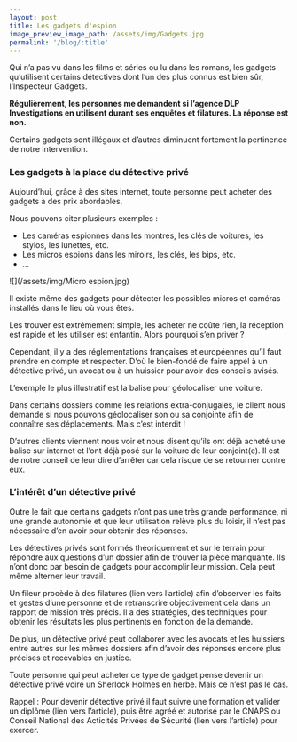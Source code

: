 ```yaml
---
layout: post
title: Les gadgets d'espion
image_preview_image_path: /assets/img/Gadgets.jpg
permalink: '/blog/:title'
---
```


Qui n’a pas vu dans les films et séries ou lu dans les romans, les gadgets qu’utilisent certains détectives dont l’un des plus connus est bien sûr, l’Inspecteur Gadgets.

**Régulièrement, les personnes me demandent si l’agence DLP Investigations en utilisent durant ses enquêtes et filatures. La réponse est non.**

Certains gadgets sont illégaux et d’autres diminuent fortement la pertinence de notre intervention.

### Les gadgets à la place du détective privé

Aujourd’hui, grâce à des sites internet, toute personne peut acheter des gadgets à des prix abordables.

Nous pouvons citer plusieurs exemples :

* Les caméras espionnes dans les montres, les clés de voitures, les stylos, les lunettes, etc.
* Les micros espions dans les miroirs, les clés, les bips, etc.
* …

![](/assets/img/Micro espion.jpg)

Il existe même des gadgets pour détecter les possibles micros et caméras installés dans le lieu où vous êtes.

Les trouver est extrêmement simple, les acheter ne coûte rien, la réception est rapide et les utiliser est enfantin. Alors pourquoi s’en priver ?

Cependant, il y a des réglementations françaises et européennes qu’il faut prendre en compte et respecter. D’où le bien-fondé de faire appel à un détective privé, un avocat ou à un huissier pour avoir des conseils avisés.

L’exemple le plus illustratif est la balise pour géolocaliser une voiture.

Dans certains dossiers comme les relations extra-conjugales, le client nous demande si nous pouvons géolocaliser son ou sa conjointe afin de connaître ses déplacements. Mais c’est interdit !

D’autres clients viennent nous voir et nous disent qu’ils ont déjà acheté une balise sur internet et l’ont déjà posé sur la voiture de leur conjoint(e). Il est de notre conseil de leur dire d’arrêter car cela risque de se retourner contre eux.

### L’intérêt d’un détective privé

Outre le fait que certains gadgets n’ont pas une très grande performance, ni une grande autonomie et que leur utilisation relève plus du loisir, il n’est pas nécessaire d’en avoir pour obtenir des réponses.

Les détectives privés sont formés théoriquement et sur le terrain pour répondre aux questions d’un dossier afin de trouver la pièce manquante. Ils n’ont donc par besoin de gadgets pour accomplir leur mission. Cela peut même alterner leur travail.

Un fileur procède à des filatures (lien vers l’article) afin d’observer les faits et gestes d’une personne et de retranscrire objectivement cela dans un rapport de mission très précis. Il a des stratégies, des techniques pour obtenir les résultats les plus pertinents en fonction de la demande.

De plus, un détective privé peut collaborer avec les avocats et les huissiers entre autres sur les mêmes dossiers afin d’avoir des réponses encore plus précises et recevables en justice.

Toute personne qui peut acheter ce type de gadget pense devenir un détective privé voire un Sherlock Holmes en herbe. Mais ce n’est pas le cas.

Rappel : Pour devenir détective privé il faut suivre une formation et valider un diplôme (lien vers l’article), puis être agréé et autorisé par le CNAPS ou Conseil National des Acticités Privées de Sécurité (lien vers l’article) pour exercer.